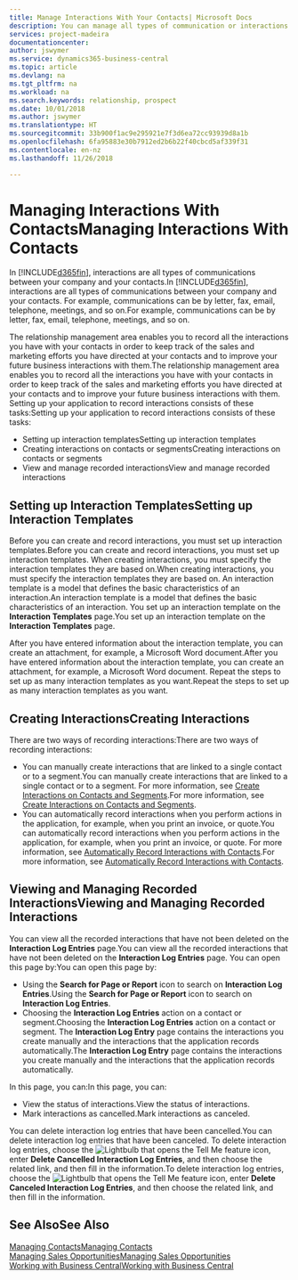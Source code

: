```yaml
---
title: Manage Interactions With Your Contacts| Microsoft Docs
description: You can manage all types of communication or interactions between your company and your contacts, for example, letters, phone calls, meetings, and so on.
services: project-madeira
documentationcenter: 
author: jswymer
ms.service: dynamics365-business-central
ms.topic: article
ms.devlang: na
ms.tgt_pltfrm: na
ms.workload: na
ms.search.keywords: relationship, prospect
ms.date: 10/01/2018
ms.author: jswymer
ms.translationtype: HT
ms.sourcegitcommit: 33b900f1ac9e295921e7f3d6ea72cc93939d8a1b
ms.openlocfilehash: 6fa95883e30b7912ed2b6b22f40cbcd5af339f31
ms.contentlocale: en-nz
ms.lasthandoff: 11/26/2018

---
```

# <a name="managing-interactions-with-contacts"></a><span data-ttu-id="f1330-103">Managing Interactions With Contacts</span><span class="sxs-lookup"><span data-stu-id="f1330-103">Managing Interactions With Contacts</span></span>
<span data-ttu-id="f1330-104">In [!INCLUDE[d365fin](includes/d365fin_md.md)], interactions are all types of communications between your company and your contacts.</span><span class="sxs-lookup"><span data-stu-id="f1330-104">In [!INCLUDE[d365fin](includes/d365fin_md.md)], interactions are all types of communications between your company and your contacts.</span></span> <span data-ttu-id="f1330-105">For example, communications can be by letter, fax, email, telephone, meetings, and so on.</span><span class="sxs-lookup"><span data-stu-id="f1330-105">For example, communications can be by letter, fax, email, telephone, meetings, and so on.</span></span>

<span data-ttu-id="f1330-106">The relationship management area enables you to record all the interactions you have with your contacts in order to keep track of the sales and marketing efforts you have directed at your contacts and to improve your future business interactions with them.</span><span class="sxs-lookup"><span data-stu-id="f1330-106">The relationship management area enables you to record all the interactions you have with your contacts in order to keep track of the sales and marketing efforts you have directed at your contacts and to improve your future business interactions with them.</span></span> <span data-ttu-id="f1330-107">Setting up your application to record interactions consists of these tasks:</span><span class="sxs-lookup"><span data-stu-id="f1330-107">Setting up your application to record interactions consists of these tasks:</span></span>

* <span data-ttu-id="f1330-108">Setting up interaction templates</span><span class="sxs-lookup"><span data-stu-id="f1330-108">Setting up interaction templates</span></span>  
* <span data-ttu-id="f1330-109">Creating interactions on contacts or segments</span><span class="sxs-lookup"><span data-stu-id="f1330-109">Creating interactions on contacts or segments</span></span>  
* <span data-ttu-id="f1330-110">View and manage recorded interactions</span><span class="sxs-lookup"><span data-stu-id="f1330-110">View and manage recorded interactions</span></span>  

##  <a name="setting-up-interaction-templates"></a><span data-ttu-id="f1330-111">Setting up Interaction Templates</span><span class="sxs-lookup"><span data-stu-id="f1330-111">Setting up Interaction Templates</span></span>
<span data-ttu-id="f1330-112">Before you can create and record interactions, you must set up interaction templates.</span><span class="sxs-lookup"><span data-stu-id="f1330-112">Before you can create and record interactions, you must set up interaction templates.</span></span> <span data-ttu-id="f1330-113">When creating interactions, you must specify the interaction templates they are based on.</span><span class="sxs-lookup"><span data-stu-id="f1330-113">When creating interactions, you must specify the interaction templates they are based on.</span></span> <span data-ttu-id="f1330-114">An interaction template is a model that defines the basic characteristics of an interaction.</span><span class="sxs-lookup"><span data-stu-id="f1330-114">An interaction template is a model that defines the basic characteristics of an interaction.</span></span>
<span data-ttu-id="f1330-115">You set up an interaction template on the **Interaction Templates** page.</span><span class="sxs-lookup"><span data-stu-id="f1330-115">You set up an interaction template on the **Interaction Templates** page.</span></span>

<span data-ttu-id="f1330-116">After you have entered information about the interaction template, you can create an attachment, for example, a Microsoft Word document.</span><span class="sxs-lookup"><span data-stu-id="f1330-116">After you have entered information about the interaction template, you can create an attachment, for example, a Microsoft Word document.</span></span> <span data-ttu-id="f1330-117">Repeat the steps to set up as many interaction templates as you want.</span><span class="sxs-lookup"><span data-stu-id="f1330-117">Repeat the steps to set up as many interaction templates as you want.</span></span>  

## <a name="creating-interactions"></a><span data-ttu-id="f1330-118">Creating Interactions</span><span class="sxs-lookup"><span data-stu-id="f1330-118">Creating Interactions</span></span>
<span data-ttu-id="f1330-119">There are two ways of recording interactions:</span><span class="sxs-lookup"><span data-stu-id="f1330-119">There are two ways of recording interactions:</span></span>

* <span data-ttu-id="f1330-120">You can manually create interactions that are linked to a single contact or to a segment.</span><span class="sxs-lookup"><span data-stu-id="f1330-120">You can manually create interactions that are linked to a single contact or to a segment.</span></span> <span data-ttu-id="f1330-121">For more information, see [Create Interactions on Contacts and Segments](marketing-how-create-interactions.md).</span><span class="sxs-lookup"><span data-stu-id="f1330-121">For more information, see [Create Interactions on Contacts and Segments](marketing-how-create-interactions.md).</span></span>  
* <span data-ttu-id="f1330-122">You can automatically record interactions when you perform actions in the application, for example, when you print an invoice, or quote.</span><span class="sxs-lookup"><span data-stu-id="f1330-122">You can automatically record interactions when you perform actions in the application, for example, when you print an invoice, or quote.</span></span> <span data-ttu-id="f1330-123">For more information, see [Automatically Record Interactions with Contacts](marketing-auto-record-interactions.md).</span><span class="sxs-lookup"><span data-stu-id="f1330-123">For more information, see [Automatically Record Interactions with Contacts](marketing-auto-record-interactions.md).</span></span>

## <a name="viewing-and-managing-recorded-interactions"></a><span data-ttu-id="f1330-124">Viewing and Managing Recorded Interactions</span><span class="sxs-lookup"><span data-stu-id="f1330-124">Viewing and Managing Recorded Interactions</span></span>
<span data-ttu-id="f1330-125">You can view all the recorded interactions that have not been deleted on the **Interaction Log Entries** page.</span><span class="sxs-lookup"><span data-stu-id="f1330-125">You can view all the recorded interactions that have not been deleted on the **Interaction Log Entries** page.</span></span> <span data-ttu-id="f1330-126">You can open this page by:</span><span class="sxs-lookup"><span data-stu-id="f1330-126">You can open this page by:</span></span>

* <span data-ttu-id="f1330-127">Using the **Search for Page or Report** icon to search on **Interaction Log Entries**.</span><span class="sxs-lookup"><span data-stu-id="f1330-127">Using the **Search for Page or Report** icon to search on **Interaction Log Entries**.</span></span>
* <span data-ttu-id="f1330-128">Choosing the **Interaction Log Entries** action on a contact or segment.</span><span class="sxs-lookup"><span data-stu-id="f1330-128">Choosing the **Interaction Log Entries** action on a contact or segment.</span></span>
  <span data-ttu-id="f1330-129">The **Interaction Log Entry** page contains the interactions you create manually and the interactions that the application records automatically.</span><span class="sxs-lookup"><span data-stu-id="f1330-129">The **Interaction Log Entry** page contains the interactions you create manually and the interactions that the application records automatically.</span></span>

<span data-ttu-id="f1330-130">In this page, you can:</span><span class="sxs-lookup"><span data-stu-id="f1330-130">In this page, you can:</span></span>

* <span data-ttu-id="f1330-131">View the status of interactions.</span><span class="sxs-lookup"><span data-stu-id="f1330-131">View the status of interactions.</span></span>
* <span data-ttu-id="f1330-132">Mark interactions as cancelled.</span><span class="sxs-lookup"><span data-stu-id="f1330-132">Mark interactions as canceled.</span></span>

<span data-ttu-id="f1330-133">You can delete interaction log entries that have been cancelled.</span><span class="sxs-lookup"><span data-stu-id="f1330-133">You can delete interaction log entries that have been canceled.</span></span> <span data-ttu-id="f1330-134">To delete interaction log entries, choose the ![Lightbulb that opens the Tell Me feature](media/ui-search/search_small.png "Tell me what you want to do") icon, enter **Delete Cancelled Interaction Log Entries**, and then choose the related link, and then fill in the information.</span><span class="sxs-lookup"><span data-stu-id="f1330-134">To delete interaction log entries, choose the ![Lightbulb that opens the Tell Me feature](media/ui-search/search_small.png "Tell me what you want to do") icon, enter **Delete Canceled Interaction Log Entries**, and then choose the related link, and then fill in the information.</span></span>

## <a name="see-also"></a><span data-ttu-id="f1330-135">See Also</span><span class="sxs-lookup"><span data-stu-id="f1330-135">See Also</span></span>
[<span data-ttu-id="f1330-136">Managing Contacts</span><span class="sxs-lookup"><span data-stu-id="f1330-136">Managing Contacts</span></span>](marketing-contacts.md)  
[<span data-ttu-id="f1330-137">Managing Sales Opportunities</span><span class="sxs-lookup"><span data-stu-id="f1330-137">Managing Sales Opportunities</span></span>](marketing-manage-sales-opportunities.md)  
[<span data-ttu-id="f1330-138">Working with Business Central</span><span class="sxs-lookup"><span data-stu-id="f1330-138">Working with Business Central</span></span>](ui-work-product.md)  

